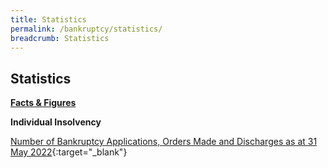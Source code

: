 ```yaml
---
title: Statistics
permalink: /bankruptcy/statistics/
breadcrumb: Statistics
---
```

Statistics
---

<u><b>Facts & Figures</b></u>

**Individual Insolvency**

[Number of Bankruptcy Applications, Orders Made and Discharges as at 31 May 2022](/files/(May202215JUN22)NumberofBankruptcyApplicationsOrdersMadeandDischarges(May2022).pdf){:target="_blank"}